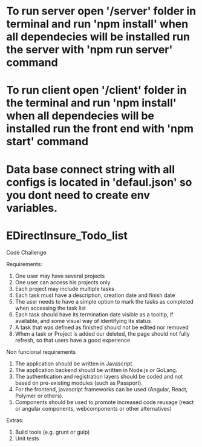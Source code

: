 # To run server open '/server' folder in terminal and run 'npm install' when all dependecies will be installed run the server with 'npm run server' command
# To run client open '/client' folder in the terminal and run 'npm install' when all dependecies will be installed run the front end with 'npm start' command
# Data base connect string with all configs is located in 'defaul.json' so you dont need to create env variables.

# EDirectInsure_Todo_list
Code Challenge

Requirements:
1. One user may have several projects
2. One user can access his projects only
3. Each project may include multiple tasks
4. Each task must have a description, creation date and finish date
5. The user needs to have a simple option to mark the tasks as completed when accessing the task list
6. Each task should have its termination date visible as a tooltip, if available, and some visual way of identifying
its status
7. A task that was defined as finished should not be edited nor removed
8. When a task or Project is added our deleted, the page should not fully refresh, so that users have a good
experience

Non funcional requirements
1. The application should be written in Javascript.
2. The application backend should be written in Node.js or GoLang.
3. The authentication and registration layers should be coded and not based on pre-existing modules (such as
Passport).
4. For the frontend, javascript frameworks can be used (Angular, React, Polymer or others).
5. Components should be used to promote increased code reusage (react or angular components,
webcomponents or other alternatives)

Extras:
1. Build tools (e.g. grunt or gulp)
2. Unit tests
